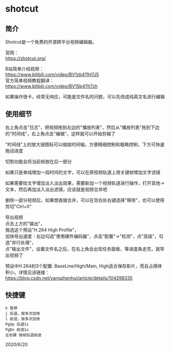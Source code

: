 # shotcut

## 简介
Shotcut是一个免费的开源跨平台视频编辑器。  

官网：  
https://shotcut.org/  


B站简单介绍视频：  
https://www.bilibili.com/video/BV1zb411H7J5  
官方简单视频教程翻译：  
https://www.bilibili.com/video/BV15b411t7zh  

如果操作很卡，经常无响应，可能是文件名的问题，可以先改成纯英文名进行编辑  


## 使用细节
右上角点击"日志"，把视频拖到左边的"播放列表"，然后从"播放列表"拖到下边的"时间线"，右上角点击"编辑"，这样就可以开始剪辑了  

"时间线"上的放大镜图标可以缩放时间轴，方便精细控制和粗略控制，下方可快速拖动进度  

切割功能会将当前帧放在后一部分  

如果只是单纯增加一段时间的文字，可以在原视频轨道上用关键帧增加文字滤镜  

如果需要给文字增加淡入淡出效果，需要新加一个视频轨道进行操作，打开其他->文本，然后再加淡入淡出滤镜，应该就是视频合并吧  

删除一部分视频后，如果想直接合并，可以在空白处右键选择"移除"，也可以使用剪切"Ctrl+X"  

导出视频  
点击上方的"输出"，  
我选这个预设"H.264 High Profile"，  
加快导出速度：右边勾选"使用硬件编码器"，点击"配置"->"检测"，点"高级"，勾选"并行处理"，  
点"输出文件"，设置文件名之后，在右上角会出现任务面板，等进度条走完，就导出视频了  

预设中H.264的3个配置: BaseLine/High/Main, High适合保存影片，而且占用体积小，详情见该链接：  
https://blog.csdn.net/yangzhenhui/article/details/104298335  

## 快捷键
```
k 暂停
j 后退，按多次加快
l 前进，按多次加快
PgUp 后退1s
PgDn 前进1s
左右键 按帧后退前进
```


2020/6/20  

